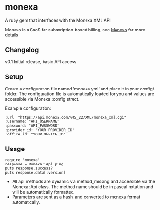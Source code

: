 monexa
======

A ruby gem that interfaces with the Monexa XML API

Monexa is a SaaS for subscription-based billing, see [Monexa] for more details

Changelog
---------

v0.1 Initial release, basic API access

Setup
-----
Create a configuration file named 'monexa.yml' and place it in your config/ folder.
The configuration file is automatically loaded for you and values are accessible via Monexa::config struct.

Example configuration:

	:url: "https://api.monexa.com/v05_22/XML/monexa_xml.cgi"
	:username: "API_USERNAME"
	:password: "API_PASSWORD"
	:provider_id: "YOUR_PROVIDER_ID"
	:office_id: "YOUR_OFFICE_ID"

Usage
----

	require 'monexa'
	response = Monexa::Api.ping
	puts response.success?
	puts response.data[:version]

- All api methods are dynamic via method_missing and accessible via the Monexa::Api class. The method name should be in pascal notation and will be automatically formatted.
- Parameters are sent as a hash, and converted to monexa format automatically.

[Monexa]: http://www.monexa.com/
